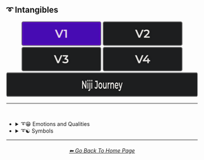 <h2>➰ Intangibles</h2>

<div align="center">

[<img src="/Images/Repo_Parts/Buttons/Version_Buttons/button_version_V1_active.webp?raw=true" alt="MidJourney V1" height="64" />](/Pages/MJ_V1/Style_Pages/Sphere/Intangibles.md)
[<img src="/Images/Repo_Parts/Buttons/Version_Buttons/button_version_V2_inactive.webp?raw=true" alt="MidJourney V2" height="64" />](/Pages/MJ_V2/Style_Pages/Sphere/Intangibles.md)
[<img src="/Images/Repo_Parts/Buttons/Version_Buttons/button_version_V3_inactive.webp?raw=true" alt="MidJourney V3" height="64" />](/Pages/MJ_V3/Style_Pages/Sphere/Intangibles.md)
[<img src="/Images/Repo_Parts/Buttons/Version_Buttons/button_version_V4_inactive.webp?raw=true" alt="MidJourney V4" height="64" />](/Pages/MJ_V4/Style_Pages/Just_The_Style/Intangibles.md)
<br>
[<img src="/Images/Repo_Parts/Buttons/Version_Buttons/button_version_niji_inactive_full.webp?raw=true" alt="Niji Journey" height="64" />](/Pages/Niji_Journey/Style_Pages/Intangibles.md)


</div>

<hr>
<br>


- <details><summary>➰😁 Emotions and Qualities</summary><p><div align="center">

	| Happy |
	| :-: |
	| <img src="/Images/MJ_V1/Midjourney_Styles_(sphere)/sphere_Happy.webp?raw=true" width="256" /> |
	
	<br>
	
	| Sad |
	| :-: |
	| <img src="/Images/MJ_V1/Midjourney_Styles_(sphere)/sphere_Sad.webp?raw=true" width="256" /> |
	
	<br>

	| Angelic | Evil |
	| :-: | :-: |
	| <img src="/Images/MJ_V1/Midjourney_Styles_(sphere)/sphere_Angelic.webp?raw=true" width="256" /> | <img src="/Images/MJ_V1/Midjourney_Styles_(sphere)/sphere_Evil.webp?raw=true" width="256" /> |

	<br>

	| Creepy | Horror |
	| :-: | :-: |
	| <img src="/Images/MJ_V1/Midjourney_Styles_(sphere)/sphere_Creepy.webp?raw=true" width="256" /> | <img src="/Images/MJ_V1/Midjourney_Styles_(sphere)/sphere_Horror.webp?raw=true" width="256" /> |

	</div></p></details>


- <details><summary>➰☯ Symbols</summary><p>

  - <details><summary>☯♓ Zodiac Signs</summary><p><div align="center">

    | Capricornus | Aquarius | Pisces |
    | :-: | :-: | :-: |
    | <img src="/Images/MJ_V1/Midjourney_Styles_(sphere)/sphere_Capricornus.webp?raw=true" width="256" /> | <img src="/Images/MJ_V1/Midjourney_Styles_(sphere)/sphere_Aquarius.webp?raw=true" width="256" /> | <img src="/Images/MJ_V1/Midjourney_Styles_(sphere)/sphere_Pisces.webp?raw=true" width="256" /> |

    <br>

    | Taurus | Gemini | Cancer |
    | :-: | :-: | :-: |
    | <img src="/Images/MJ_V1/Midjourney_Styles_(sphere)/sphere_Taurus.webp?raw=true" width="256" /> | <img src="/Images/MJ_V1/Midjourney_Styles_(sphere)/sphere_Gemini.webp?raw=true" width="256" /> | <img src="/Images/MJ_V1/Midjourney_Styles_(sphere)/sphere_Cancer.webp?raw=true" width="256" /> |

    <br>

    | Leo | Virgo | Libra |
    | :-: | :-: | :-: |
    | <img src="/Images/MJ_V1/Midjourney_Styles_(sphere)/sphere_Leo.webp?raw=true" width="256" /> | <img src="/Images/MJ_V1/Midjourney_Styles_(sphere)/sphere_Virgo.webp?raw=true" width="256" /> | <img src="/Images/MJ_V1/Midjourney_Styles_(sphere)/sphere_Libra.webp?raw=true" width="256" /> |

    <br>

    | Scorpio | Sagittarius |
    | :-: | :-: |
    | <img src="/Images/MJ_V1/Midjourney_Styles_(sphere)/sphere_Scorpio.webp?raw=true" width="256" /> | <img src="/Images/MJ_V1/Midjourney_Styles_(sphere)/sphere_Sagittarius.webp?raw=true" width="256" /> |

	</div></p></details>


  - <details><summary>☯ Other Symbols</summary><p><div align="center">

	| Yin Yang |
	| :-: |
	| <img src="/Images/MJ_V1/Midjourney_Styles_(sphere)/sphere_Yin_Yang.webp?raw=true" width="256" /> |

	</div></p></details>

  </p></details>



<hr><!--------------->
<div align="center">
<h6><a href="/README.md">⬅ Go Back To Home Page</a></h6>
</div>